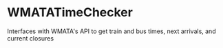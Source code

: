 # WMATATimeChecker
Interfaces with WMATA's API to get train and bus times, next arrivals, and current closures
